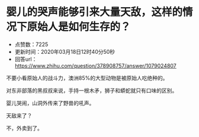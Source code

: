 # 婴儿的哭声能够引来大量天敌，这样的情况下原始人是如何生存的？
- 点赞数：7225
- 更新时间：2020年03月18日12时40分50秒
- 回答url：https://www.zhihu.com/question/378908757/answer/1079024807
<body>
 <p data-pid="XwTtDGg3">不要小看原始人的战斗力，澳洲85%的大型动物是被原始人吃绝种的。</p>
 <p data-pid="35ztny7w">对东非部落的黑叔叔来说，手持一根木矛，狮子和蟒蛇就只有口味的区别。</p>
 <p data-pid="ZBlPFw5t">婴儿哭闹，山洞外传来了野兽的吼声。</p>
 <p data-pid="y4_DZq6R">天敌来了？</p>
 <p data-pid="mK3o8y8U">不，外卖到了。</p>
</body>